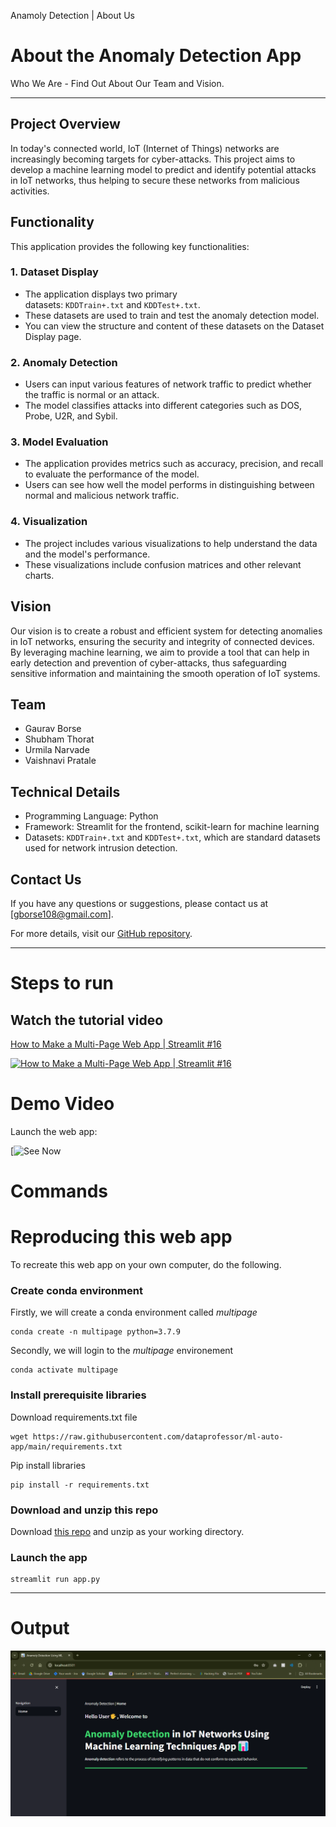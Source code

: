 Anamoly Detection | About Us

About the Anomaly Detection App[](http://localhost:8501/#about-the-anomaly-detection-app)
=========================================================================================

Who We Are - Find Out About Our Team and Vision.

* * * * *

Project Overview[](http://localhost:8501/#project-overview)
-----------------------------------------------------------

In today's connected world, IoT (Internet of Things) networks are increasingly becoming targets for cyber-attacks. This project aims to develop a machine learning model to predict and identify potential attacks in IoT networks, thus helping to secure these networks from malicious activities.

Functionality[](http://localhost:8501/#functionality)
-----------------------------------------------------

This application provides the following key functionalities:

### 1\. Dataset Display[](http://localhost:8501/#1-dataset-display)

-   The application displays two primary datasets: `KDDTrain+.txt` and `KDDTest+.txt`.
-   These datasets are used to train and test the anomaly detection model.
-   You can view the structure and content of these datasets on the Dataset Display page.

### 2\. Anomaly Detection[](http://localhost:8501/#2-anomaly-detection)

-   Users can input various features of network traffic to predict whether the traffic is normal or an attack.
-   The model classifies attacks into different categories such as DOS, Probe, U2R, and Sybil.

### 3\. Model Evaluation[](http://localhost:8501/#3-model-evaluation)

-   The application provides metrics such as accuracy, precision, and recall to evaluate the performance of the model.
-   Users can see how well the model performs in distinguishing between normal and malicious network traffic.

### 4\. Visualization[](http://localhost:8501/#4-visualization)

-   The project includes various visualizations to help understand the data and the model's performance.
-   These visualizations include confusion matrices and other relevant charts.

Vision[](http://localhost:8501/#vision)
---------------------------------------

Our vision is to create a robust and efficient system for detecting anomalies in IoT networks, ensuring the security and integrity of connected devices. By leveraging machine learning, we aim to provide a tool that can help in early detection and prevention of cyber-attacks, thus safeguarding sensitive information and maintaining the smooth operation of IoT systems.

Team[](http://localhost:8501/#team)
-----------------------------------

-   Gaurav Borse
-   Shubham Thorat
-   Urmila Narvade
-   Vaishnavi Pratale

Technical Details[](http://localhost:8501/#technical-details)
-------------------------------------------------------------

-   Programming Language: Python
-   Framework: Streamlit for the frontend, scikit-learn for machine learning
-   Datasets: `KDDTrain+.txt` and `KDDTest+.txt`, which are standard datasets used for network intrusion detection.

Contact Us[](http://localhost:8501/#contact-us)
-----------------------------------------------

If you have any questions or suggestions, please contact us at [<gborse108@gmail.com>].

For more details, visit our [GitHub repository](https://github.com/gaurav-borse/anamoly-detection).

* * * * *

# Steps to run

Watch the tutorial video
-----------------------------------------------------------
[How to Make a Multi-Page Web App | Streamlit #16](https://youtu.be/nSw96qUbK9o)

<a href="https://youtu.be/nSw96qUbK9o"><img src="http://img.youtube.com/vi/nSw96qUbK9o/0.jpg" alt="How to Make a Multi-Page Web App | Streamlit #16" title="How to Make a Multi-Page Web App | Streamlit #16" width="400" /></a>

# Demo Video

Launch the web app:

[![See Now](https://github.com/gaurav-borse/anamoly-detection/tree/master/apps/demo)

# Commands

# Reproducing this web app
To recreate this web app on your own computer, do the following.

### Create conda environment
Firstly, we will create a conda environment called *multipage*
```
conda create -n multipage python=3.7.9
```
Secondly, we will login to the *multipage* environement
```
conda activate multipage
```
### Install prerequisite libraries

Download requirements.txt file

```
wget https://raw.githubusercontent.com/dataprofessor/ml-auto-app/main/requirements.txt

```

Pip install libraries
```
pip install -r requirements.txt
```

### Download and unzip this repo

Download [this repo](https://github.com/dataprofessor/multi-page-app/archive/main.zip) and unzip as your working directory.

###  Launch the app

```
streamlit run app.py
```

* * * * *

# Output

![alt text](https://github.com/gaurav-borse/anamoly-detection/blob/master/apps/demo/Home%20Page.png?raw=true)

